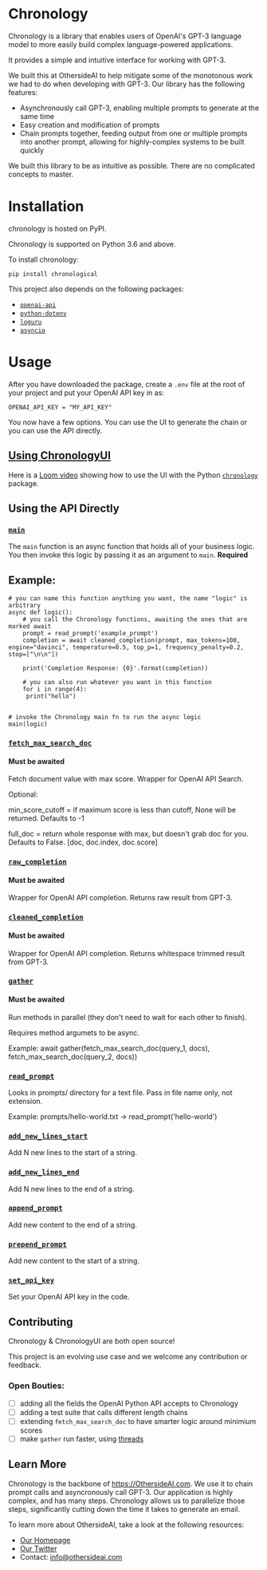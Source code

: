 # Chronology

Chronology is a library that enables users of OpenAI's GPT-3 language model to more easily build complex language-powered applications. 

It provides a simple and intuitive interface for working with GPT-3.

We built this at OthersideAI to help mitigate some of the monotonous work we had to do when developing with GPT-3. Our library has the following features:

- Asynchronously call GPT-3, enabling multiple prompts to generate at the same time
- Easy creation and modification of prompts
- Chain prompts together, feeding output from one or multiple prompts into another prompt, allowing for highly-complex systems to be built quickly

We built this library to be as intuitive as possible. There are no complicated concepts to master.

# Installation

chronology is hosted on PyPI.

Chronology is supported on Python 3.6 and above.

To install chronology:

`pip install chronological`

This project also depends on the following packages: 
* [`openai-api`](https://github.com/openai/openai-python)
* [`python-dotenv`](https://pypi.org/project/python-dotenv/)
* [`loguru`](https://github.com/Delgan/loguru)
* [`asyncio`](https://docs.python.org/3/library/asyncio.html)

# Usage

After you have downloaded the package, create a `.env` file at the root of your project and put your OpenAI API key in as:

`OPENAI_API_KEY = "MY_API_KEY"`

You now have a few options. You can use the UI to generate the chain or you can use the API directly.

## [Using ChronologyUI](https://github.com/OthersideAI/chronology-ui)

Here is a [Loom video](https://www.loom.com/share/47cb8d328ebd446db4d98ea1c0cac2c7?sharedAppSource=personal_library) showing how to use the UI with the Python [`chronology`](https://github.com/OthersideAI/chronology) package.

## Using the API Directly

### [`main`](#main)

The `main` function is an async function that holds all of your business logic. You then invoke this logic by passing it as an argument to `main`. **Required**

## Example:

```
# you can name this function anything you want, the name "logic" is arbitrary
async def logic():
    # you call the Chronology functions, awaiting the ones that are marked await
    prompt = read_prompt('example_prompt')
    completion = await cleaned_completion(prompt, max_tokens=100, engine="davinci", temperature=0.5, top_p=1, frequency_penalty=0.2, stop=["\n\n"])

    print('Completion Response: {0}'.format(completion))
    
    # you can also run whatever you want in this function
    for i in range(4):
     print("hello")


# invoke the Chronology main fn to run the async logic
main(logic)
```

### [`fetch_max_search_doc`](#fetch_max_search_doc)
####  **Must be awaited**

Fetch document value with max score. Wrapper for OpenAI API Search. 

Optional:

min_score_cutoff = if maximum score is less than cutoff, None will be returned. Defaults to -1

full_doc = return whole response with max, but doesn't grab doc for you. Defaults to False. [doc, doc.index, doc.score]

### [`raw_completion`](#raw_completion)
####  **Must be awaited**

Wrapper for OpenAI API completion. Returns raw result from GPT-3.

### [`cleaned_completion`](#cleaned_completion)
####  **Must be awaited**

Wrapper for OpenAI API completion. Returns whitespace trimmed result from GPT-3.

### [`gather`](#gather)
####  **Must be awaited**

Run methods in parallel (they don't need to wait for each other to finish).

Requires method argumets to be async.

Example: await gather(fetch_max_search_doc(query_1, docs), fetch_max_search_doc(query_2, docs))

### [`read_prompt`](#read_prompt)

Looks in prompts/ directory for a text file. Pass in file name only, not extension.

Example: prompts/hello-world.txt -> read_prompt('hello-world')


### [`add_new_lines_start`](#add_new_lines_start)

Add N new lines to the start of a string.

### [`add_new_lines_end`](#add_new_lines_end)

Add N new lines to the end of a string.

### [`append_prompt`](#append_prompt)

Add new content to the end of a string.

### [`prepend_prompt`](#prepend_prompt)

Add new content to the start of a string.

### [`set_api_key`](#set_api_key)

Set your OpenAI API key in the code.

## Contributing

Chronology & ChronologyUI are both open source!

This project is an evolving use case and we welcome any contribution or feedback.

### Open Bouties: 

- [ ] adding all the fields the OpenAI Python API accepts to Chronology
- [ ] adding a test suite that calls different length chains
- [ ] extending `fetch_max_search_doc` to have smarter logic around minimium scores 
- [ ] make `gather` run faster, using [threads](https://docs.python.org/3/library/asyncio-task.html#running-in-threads)

## Learn More

Chronology is the backbone of https://OthersideAI.com. We use it to chain prompt calls and asyncronously call GPT-3. Our application is highly complex, and has many steps. Chronology allows us to parallelize those steps, significantly cutting down the time it takes to generate an email.

To learn more about OthersideAI, take a look at the following resources:

- [Our Homepage](https://www.othersideai.com/)
- [Our Twitter](https://twitter.com/othersideai)
- Contact: info@othersideai.com
